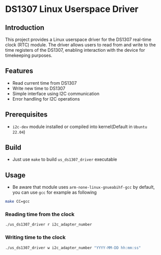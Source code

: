 # DS1307 Linux Userspace Driver

## Introduction

This project provides a Linux userspace driver for the DS1307 real-time clock (RTC) module. The driver allows users to read from and write to the time registers of the DS1307, enabling interaction with the device for timekeeping purposes.

## Features

- Read current time from DS1307
- Write new time to DS1307
- Simple interface using I2C communication
- Error handling for I2C operations

## Prerequisites

- `i2c-dev` module installed or compiled into kernel(Default in `Ubuntu 22.04`)

## Build

- Just use `make` to build `us_ds1307_driver` executable

## Usage

- Be aware that module uses `arm-none-linux-gnueabihf-gcc` by default, you can use `gcc` for example as following
```sh
make CC=gcc
```

### Reading time from the clock
```sh
./us_ds1307_driver r i2c_adapter_number
```

### Writing time to the clock
```sh
./us_ds1307_driver w i2c_adapter_number "YYYY-MM-DD hh:mm:ss"
```
